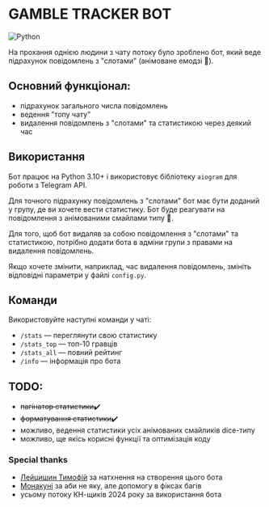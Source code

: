 # GAMBLE TRACKER BOT
![Python](https://img.shields.io/badge/python-3.10+-blue)

На прохання однією людини з чату потоку було зроблено бот, який веде підрахунок повідомлень з "слотами" (анімоване емодзі 🎰).
## Основний функціонал:
- підрахунок загального числа повідомлень
- ведення "топу чату"
- видалення повідомлень з "слотами" та статистикою через деякий час

## Використання
Бот працює на Python 3.10+ і використовує бібліотеку `aiogram` для роботи з Telegram API.

Для точного підрахунку повідомлень з "слотами" бот має бути доданий у групу, де ви хочете вести статистику. Бот буде реагувати на повідомлення з анімованими смайлами типу 🎰.

Для того, щоб бот видаляв за собою повідомлення з "слотами" та статистикою, потрібно додати бота в адміни групи з правами на видалення повідомлень.

Якщо хочете змінити, наприклад, час видалення повідомлень, змініть відповідні параметри у файлі `config.py`.
## Команди
Використовуйте наступні команди у чаті:
- `/stats` — переглянути свою статистику
- `/stats_top` — топ-10 гравців
- `/stats_all` — повний рейтинг
- `/info` — інформація про бота

## TODO:
- ~~пагінатор статистики~~✔️
- ~~форматування статистики~~✔️
- можливо, ведення статистики усіх анімованих смайликів dice-типу
- можливо, ще якісь корисні функції та оптимізація коду

### Special thanks
- [Лейцишин Тимофій](https://t.me/leitsyshyn_tymofii) за натхнення на створення цього бота
- [Монакуні](https://monukoni) за аби не яку, але допомогу в фіксах багів
- усьому потоку КН-щиків 2024 року за використання бота